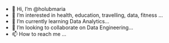 - 👋 Hi, I’m @holubmaria
- 👀 I’m interested in health, education, travelling, data, fitness ...
- 🌱 I’m currently learning Data Analytics...
- 💞️ I’m looking to collaborate on Data Engineering...
- 📫 How to reach me ...

<!---
holubmaria/holubmaria is a ✨ special ✨ repository because its `README.md` (this file) appears on your GitHub profile.
You can click the Preview link to take a look at your changes.
--->
